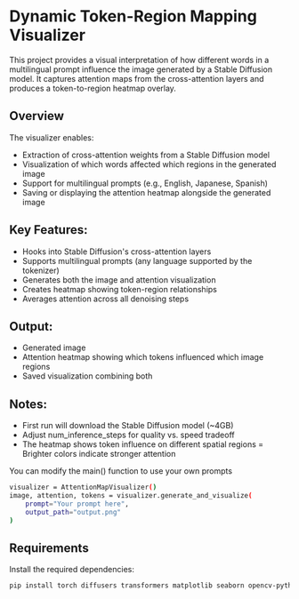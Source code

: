# Dynamic Token-Region Mapping Visualizer

This project provides a visual interpretation of how different words in a multilingual prompt influence the image generated by a Stable Diffusion model. It captures attention maps from the cross-attention layers and produces a token-to-region heatmap overlay.

## Overview

The visualizer enables:

- Extraction of cross-attention weights from a Stable Diffusion model
- Visualization of which words affected which regions in the generated image
- Support for multilingual prompts (e.g., English, Japanese, Spanish)
- Saving or displaying the attention heatmap alongside the generated image

## Key Features:

- Hooks into Stable Diffusion's cross-attention layers
- Supports multilingual prompts (any language supported by the tokenizer)
- Generates both the image and attention visualization
- Creates heatmap showing token-region relationships
- Averages attention across all denoising steps

## Output:

- Generated image
- Attention heatmap showing which tokens influenced which image regions
- Saved visualization combining both

## Notes:

- First run will download the Stable Diffusion model (~4GB)
- Adjust num_inference_steps for quality vs. speed tradeoff
- The heatmap shows token influence on different spatial regions
= Brighter colors indicate stronger attention

You can modify the main() function to use your own prompts
```bash
visualizer = AttentionMapVisualizer()
image, attention, tokens = visualizer.generate_and_visualize(
    prompt="Your prompt here",
    output_path="output.png"
)
```

## Requirements

Install the required dependencies:

```bash
pip install torch diffusers transformers matplotlib seaborn opencv-python
